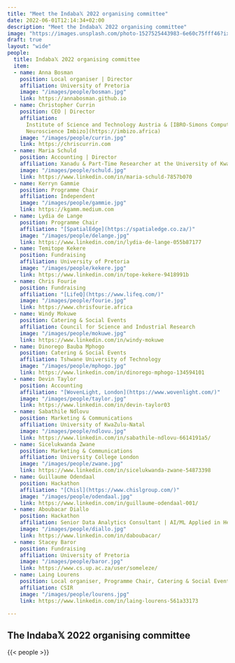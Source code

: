 ```yaml
---
title: "Meet the Indaba𝕏 2022 organising committee"
date: 2022-06-01T12:14:34+02:00
description: "Meet the Indaba𝕏 2022 organising committee"
image: "https://images.unsplash.com/photo-1527525443983-6e60c75fff46?ixlib=rb-1.2.1&ixid=MnwxMjA3fDB8MHxwaG90by1wYWdlfHx8fGVufDB8fHx8&auto=format&fit=crop&w=770&q=95"
draft: true
layout: "wide"
people: 
  title: Indaba𝕏 2022 organising committee
  item:
  - name: Anna Bosman
    position: Local organiser | Director
    affiliation: University of Pretoria
    image: "/images/people/bosman.jpg"
    link: https://annabosman.github.io
  - name: Christopher Currin
    position: CEO | Director
    affiliation:
      Institute of Science and Technology Austria & [IBRO-Simons Computational
      Neuroscience Imbizo](https://imbizo.africa)
    image: "/images/people/currin.jpg"
    link: https://chriscurrin.com
  - name: Maria Schuld
    position: Accounting | Director
    affiliation: Xanadu & Part-Time Researcher at the University of KwaZulu-Natal
    image: "/images/people/schuld.jpg"
    link: https://www.linkedin.com/in/maria-schuld-7857b070
  - name: Kerryn Gammie
    position: Programme Chair
    affiliation: Independent
    image: "/images/people/gammie.jpg"
    link: https://kgamm.medium.com
  - name: Lydia de Lange
    position: Programme Chair
    affiliation: "[SpatialEdge](https://spatialedge.co.za/)"
    image: "/images/people/delange.jpg"
    link: https://www.linkedin.com/in/lydia-de-lange-055b87177
  - name: Temitope Kekere
    position: Fundraising
    affiliation: University of Pretoria
    image: "/images/people/kekere.jpg"
    link: https://www.linkedin.com/in/tope-kekere-9418991b
  - name: Chris Fourie
    position: Fundraising
    affiliation: "[LifeQ](https://www.lifeq.com/)"
    image: "/images/people/fourie.jpg"
    link: https://www.chrisfourie.africa
  - name: Windy Mokuwe
    position: Catering & Social Events
    affiliation: Council for Science and Industrial Research
    image: "/images/people/mokuwe.jpg"
    link: https://www.linkedin.com/in/windy-mokuwe
  - name: Dinorego Bauba Mphogo
    position: Catering & Social Events
    affiliation: Tshwane University of Technology
    image: "/images/people/mphogo.jpg"
    link: https://www.linkedin.com/in/dinorego-mphogo-134594101
  - name: Devin Taylor
    position: Accounting
    affiliation: "[WovenLight, London](https://www.wovenlight.com/)"
    image: "/images/people/taylor.jpg"
    link: https://www.linkedin.com/in/devin-taylor03
  - name: Sabathile Ndlovu
    position: Marketing & Communications
    affiliation: University of KwaZulu-Natal
    image: "/images/people/ndlovu.jpg"
    link: https://www.linkedin.com/in/sabathile-ndlovu-6614191a5/
  - name: Sicelukwanda Zwane
    position: Marketing & Communications
    affiliation: University College London
    image: "/images/people/zwane.jpg"
    link: https://www.linkedin.com/in/sicelukwanda-zwane-54873398
  - name: Guillaume Odendaal
    position: Hackathon
    affiliation: "[Chisl](https://www.chislgroup.com/)"
    image: "/images/people/odendaal.jpg"
    link: https://www.linkedin.com/in/guillaume-odendaal-001/
  - name: Aboubacar Diallo
    position: Hackathon
    affiliation: Senior Data Analytics Consultant | AI/ML Applied in Healthcare (Independent)
    image: "/images/people/diallo.jpg"
    link: https://www.linkedin.com/in/daboubacar/
  - name: Stacey Baror
    position: Fundraising
    affiliation: University of Pretoria
    image: "/images/people/baror.jpg"
    link: https://www.cs.up.ac.za/user/someleze/
  - name: Laing Lourens
    position: Local organiser, Programme Chair, Catering & Social Events
    affiliation: CSIR
    image: "/images/people/lourens.jpg"
    link: https://www.linkedin.com/in/laing-lourens-561a33173

---
```


<!--more-->

## The Indaba𝕏 2022 organising committee

<!-- add committee details in the 'people' front matter-->
{{< people >}}
